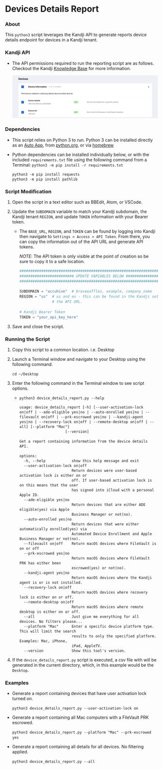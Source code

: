 # Devices Details Report

### About

This `python3` script leverages the Kandji API to generate reports device details endpoint for devices in a Kandji tenant.

### Kandji API

- The API permissions required to run the reporting script are as follows. Checkout the Kandji [Knowledge Base](https://support.kandji.io) for more information.

    <img src="images/api_permissions_required.png" alt="drawing" width="1024"/>

### Dependencies

- This script relies on Python 3 to run. Python 3 can be installed directly as an [Auto App](https://updates.kandji.io/auto-app-python-3-214020), from [python.org](https://www.python.org/downloads/), or via [homebrew](https://brew.sh)

- Python dependencies can be installed individually below, or with the included `requirements.txt` file using the following command from a Terminal: `python3 -m pip install -r requirements.txt`

    ```
    python3 -m pip install requests
    python3 -m pip install pathlib
    ```

### Script Modification

1. Open the script in a text editor such as BBEdit, Atom, or VSCode.
1. Update the `SUBDOMAIN` variable to match your Kandji subdomain, the Kandji tenant `REGION`, and update `TOKEN` information with your Bearer token.

    - The `BASE_URL`, `REGION`, and `TOKEN` can be found by logging into Kandji then navigate to `Settings > Access > API Token`. From there, you can copy the information out of the API URL and generate API tokens.

        *NOTE*: The API token is only visible at the point of creation so be sure to copy it to a safe location.

        ```python
        ##############################################################################################
        ######################### UPDATE VARIABLES BELOW #############################################
        ##############################################################################################

        SUBDOMAIN = "accuhive"  # bravewaffles, example, company_name
        REGION = "us"  # us and eu - this can be found in the Kandji settings on the Access tab within
                       # the API URL.

        # Kandji Bearer Token
        TOKEN = "your_api_key_here"
        ```
1. Save and close the script.

### Running the Script

1. Copy this script to a common location. i.e. Desktop
2. Launch a Terminal window and navigate to your Desktop using the following command.

    `cd ~/Desktop`

3. Enter the following command in the Terminal window to see script options.

    - `python3 device_details_report.py --help`

        ```
        usage: device_details_report [-h] [--user-activation-lock on|off | --ade-eligible yes|no | --auto-enrolled yes|no | --filevault on|off | --prk-escrowed yes|no | --kandji-agent yes|no | --recovery-lock on|off | --remote-desktop on|off | --all] [--platform "Mac"]
                             [--version]

        Get a report containing information from the device details API.

        options:
          -h, --help            show this help message and exit
          --user-activation-lock on|off
                                Return devices were user-based activation lock is either on or
                                off. If user-based activation lock is on this means that the user
                                has signed into iCloud with a personal Apple ID.
          --ade-eligible yes|no
                                Return devices that are either ADE eligible(yes) via Apple
                                Business Manager or not(no).
          --auto-enrolled yes|no
                                Return devices that were either automatically enrolled(yes) via
                                Automated Device Enrollment and Apple Business Manager or not(no).
          --filevault on|off    Return macOS devices where FileVault is on or off
          --prk-escrowed yes|no
                                Return macOS devices where FileVault PRK has either been
                                escrowed(yes) or not(no).
          --kandji-agent yes|no
                                Return macOS devices where the Kandji agent is or is not installed.
          --recovery-lock on|off
                                Return macOS devices where recovery lock is either on or off.
          --remote-desktop on|off
                                Return macOS devices where remote desktop is either on or off.
          --all                 Just give me everything for all devices. No filters please...
          --platform "Mac"      Enter a specific device platform type. This will limit the search
                                results to only the specified platform. Examples: Mac, iPhone,
                                iPad, AppleTV.
          --version             Show this tool's version.
        ```

4. If the `device_details_report.py` script is executed, a csv file with will be generated in the current directory, which, in this example would be the `Desktop`.

### Examples

- Generate a report containing devices that have user activation lock turned on.

    `python3 device_details_report.py --user-activation-lock on`

- Generate a report containing all Mac computers with a FileVault PRK escrowed.

    `python3 device_details_report.py --platform "Mac" --prk-escrowed yes`

- Generate a report containing all details for all devices. No filtering applied.

    `python3 device_details_report.py --all`
